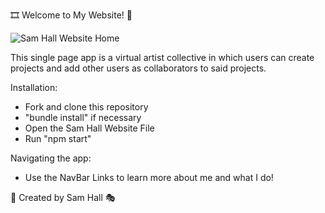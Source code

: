 
🎞 Welcome to My Website! 🎨

![Sam Hall Website Home](samhallwebsite.jpg)

This single page app is a virtual artist collective in which users can create projects and add other users as collaborators to said projects.

Installation:
- Fork and clone this repository
- "bundle install" if necessary 
- Open the Sam Hall Website File
- Run "npm start" 

Navigating the app:
- Use the NavBar Links to learn more about me and what I do!

🎤 Created by Sam Hall 🎭